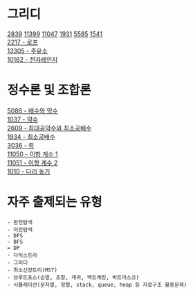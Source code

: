 # 그리디
[2839](https://www.acmicpc.net/problem/2839) [11399](https://www.acmicpc.net/problem/11399) [11047](https://www.acmicpc.net/problem/11047) [1931](https://www.acmicpc.net/problem/1931) [5585](https://www.acmicpc.net/problem/5585) [1541](https://www.acmicpc.net/problem/1541)  
[2217 - 로프](https://www.acmicpc.net/problem/2217)  
[13305 - 주유소](https://www.acmicpc.net/problem/13305)  
[10162 - 전자레인지](https://www.acmicpc.net/problem/10162)  

# 정수론 및 조합론
[5086 - 배수와 약수](https://github.com/blackhoal/TIL/blob/master/CS/Algorithm/Problem/BOJ/%EC%A0%95%EC%88%98%EB%A1%A0%20%EB%B0%8F%20%EC%A1%B0%ED%95%A9%EB%A1%A0/5086%20%EB%B0%B0%EC%88%98%EC%99%80%20%EC%95%BD%EC%88%98.md)  
[1037 - 약수](https://github.com/blackhoal/TIL/blob/master/CS/Algorithm/Problem/BOJ/%EC%A0%95%EC%88%98%EB%A1%A0%20%EB%B0%8F%20%EC%A1%B0%ED%95%A9%EB%A1%A0/1037%20%EC%95%BD%EC%88%98.md)  
[2609 - 최대공약수와 최소공배수](https://github.com/blackhoal/TIL/blob/master/CS/Algorithm/Problem/BOJ/%EC%A0%95%EC%88%98%EB%A1%A0%20%EB%B0%8F%20%EC%A1%B0%ED%95%A9%EB%A1%A0/2609%20%EC%B5%9C%EB%8C%80%EA%B3%B5%EC%95%BD%EC%88%98%EC%99%80%20%EC%B5%9C%EC%86%8C%EA%B3%B5%EB%B0%B0%EC%88%98.md)  
[1934 - 최소공배수](https://github.com/blackhoal/TIL/tree/master/CS/Algorithm/Problem/BOJ/%EC%A0%95%EC%88%98%EB%A1%A0%20%EB%B0%8F%20%EC%A1%B0%ED%95%A9%EB%A1%A0)  
[3036 - 링](https://github.com/blackhoal/TIL/blob/master/CS/Algorithm/Problem/BOJ/%EC%A0%95%EC%88%98%EB%A1%A0%20%EB%B0%8F%20%EC%A1%B0%ED%95%A9%EB%A1%A0/3036%20%EB%A7%81.md)  
[11050 - 이항 계수 1](https://github.com/blackhoal/TIL/blob/master/CS/Algorithm/Problem/BOJ/%EC%A0%95%EC%88%98%EB%A1%A0%20%EB%B0%8F%20%EC%A1%B0%ED%95%A9%EB%A1%A0/11050%20%EC%9D%B4%ED%95%AD%20%EA%B3%84%EC%88%98%201.md)  
[11051 - 이항 계수 2](https://github.com/blackhoal/TIL/blob/master/CS/Algorithm/Problem/BOJ/%EC%A0%95%EC%88%98%EB%A1%A0%20%EB%B0%8F%20%EC%A1%B0%ED%95%A9%EB%A1%A0/11051%20%EC%9D%B4%ED%95%AD%20%EA%B3%84%EC%88%98%202.md)  
[1010 - 다리 놓기](https://github.com/blackhoal/TIL/blob/master/CS/Algorithm/Problem/BOJ/%EC%A0%95%EC%88%98%EB%A1%A0%20%EB%B0%8F%20%EC%A1%B0%ED%95%A9%EB%A1%A0/1010%20%EB%8B%A4%EB%A6%AC%20%EB%86%93%EA%B8%B0.md)  

# 자주 출제되는 유형
~~~
- 완전탐색
- 이진탐색
- DFS
- BFS
= DP
- 다익스트라
- 그리디
- 최소신장트리(MST)
- 브루트포스(순열, 조합, 재귀, 백트래킹, 비트마스크)
- 시뮬레이션(문자열, 정렬, stack, queue, heap 등 자료구조 활용문제)
~~~

